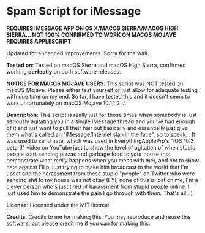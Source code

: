 # Spam Script for iMessage

**REQUIRES IMESSAGE APP ON OS X/MACOS SIERRA/MACOS HIGH SIERRA... NOT 100% CONFIRMED TO WORK ON MACOS MOJAVE**
**REQUIRES APPLESCRIPT**

Updated for enhanced improvements. Sorry for the wait.

**Tested on**: Tested on macOS Sierra and macOS High Sierra, confirmed working **perfectly** on both software releases.

**NOTICE FOR MACOS MOJAVE USERS**: This script was NOT tested on macOS Mojave. Please either test yourself or just allow for adequate testing with due time on my end. So far, I have tested this and it doesn't seem to work unfortunately on macOS Mojave 10.14.2 :/.

**Description**: This script is really just for those times when somebody is just seriously agitating you in a single iMessage thread and you've had enough of it and just want to pull their hair out basically and essentially just give them what's called an "iMessage/Internet slap in the face", so to speak... It was used to send hate, which was used in EverythingApplePro's "iOS 10.3 beta 6" video on YouTube just to show the level of agitation of when stupid people start sending pizzas and garbage food to your house (not demonstrate what *really* happens when you mess with me), and not to show hate against Filip, just trying to make him broadcast to the world that I'm upset and the harassment from these stupid "people" on Twitter who were sending shit to my house was not okay (FYI, none of this is lost on me, I'm a clever person who's just tired of harassment from stupid people online. I just used him to demonstrate the pain I go through with them. That's all...)

**License**: Licensed under the MIT license.

**Credits**: Credits to me for making this. You may reproduce and reuse this software, but please credit me if you can for making this.
